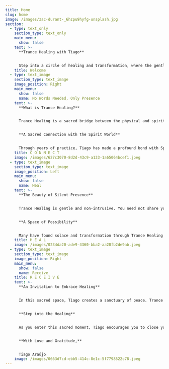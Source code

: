 ```yaml
---
title: Home
slug: home
image: /images/zac-durant-_6hzpu9hyfg-unsplash.jpg
section:
  - type: text_only
    section_type: text_only
    main_menu:
      show: false
    text: >-
      **Trance Healing with Tiago**


      Step into a circle of healing and transformation, where the gentle presence of the Spirit Guides awaits to guide you. Trance Healing is a sacred invitation to connect with the Divine Intelligence of the Spirit World, activating renewal and inner peace. With an Open Heart, Embrace this profound practice and discover the boundless Love that awaits you.
    title: Welcome
  - type: text_image
    section_type: text_image
    image_position: Right
    main_menu:
      show: false
      name: No Words Needed, Only Presence
    text: >-
      **What is Trance Healing?**


      Trance Healing is a sacred bridge between the physical and spiritual realms. Tiago enters a state of deep surrender, becoming a vessel for the Divine Intelligence to come through the Spirit Guides. More than a practice, it’s a heartfelt dance of trust, allowing the spirit world to channel healing that touches the deepest parts of your being, restoring balance and harmony.


      **A Sacred Connection with the Spirit World**


      Through years of practice, Tiago has made a profound bond with Spirit Guides who support this sacred work. This connection allows healing energy to flow precisely to your unique needs—whether physical, emotional, mental, or spiritual—guided by wisdom far beyond Tiago’s own.
    title: C O N N E C T
    image: /images/627c3070-8d2d-43c9-a133-1a65064bcef1.jpeg
  - type: text_image
    section_type: text_image
    image_position: Left
    main_menu:
      show: false
      name: Heal
    text: >-
      **The Beauty of Silent Presence**


      Trance Healing is gentle and non-intrusive. You need not share your reasons for seeking healing, though Tiago holds space for your voice if you choose to speak. The energy listens to your soul’s silent call, flowing where it’s needed most. After the session, Tiago is there to listen with an open heart if you wish to share, but the choice remains yours.


      **A Space of Possibility**


      Many have found solace and transformation through Trance Healing with Tiago, yet he humbly honors the uniqueness of each journey. The spirit world offers infinite love, but Tiago makes no promises of specific outcomes. This practice complements well-being, not replacing professional medical care, and Tiago encourages seeking medical advice when needed.
    title: H E A L
    image: /images/0234da20-ade9-4360-bba2-aa20fb2de9ab.jpeg
  - type: text_image
    section_type: text_image
    image_position: Right
    main_menu:
      show: false
      name: Receive
    title: R E C E I V E
    text: >-
      **An Invitation to Embrace Healing**


      In this sacred space, Tiago creates a sanctuary of peace. Trance Healing weaves together your intentions, breath, and open heart, inviting divine energies to uplift and restore you in ways words cannot fully capture. Tiago invites you to be present and embrace the love that surrounds you.


      **Step into the Healing**


      As you enter this sacred moment, Tiago encourages you to close your eyes, release your burdens, and trust in the unseen. Open your heart to the spirit world’s radiant energy and let the healing begin.


      **With Love and Gratitude,**  


      Tiago Araújo
    image: /images/0663d7cd-ebb5-414c-8e1c-5f7798522c78.jpeg
---
```

